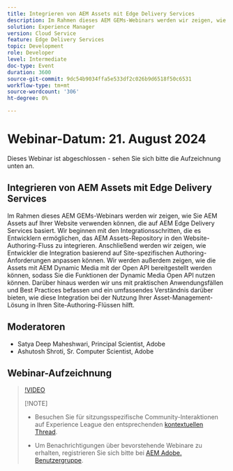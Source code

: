 ```yaml
---
title: Integrieren von AEM Assets mit Edge Delivery Services
description: Im Rahmen dieses AEM GEMs-Webinars werden wir zeigen, wie Sie AEM Assets auf Ihrer Website verwenden können, die auf AEM Edge Delivery Services basiert.  Wir beginnen mit den Integrationsschritten, die es Entwicklern ermöglichen, das AEM Assets-Repository in den Website-Authoring-Fluss zu integrieren. Anschließend werden wir zeigen, wie Entwickler die Integration basierend auf Site-spezifischen Authoring-Anforderungen anpassen können. Wir werden außerdem zeigen, wie die Assets mit AEM Dynamic Media mit der Open API bereitgestellt werden können, sodass Sie die Funktionen der Dynamic Media Open API nutzen können. Darüber hinaus werden wir uns mit praktischen Anwendungsfällen und Best Practices befassen und ein umfassendes Verständnis darüber bieten, wie diese Integration bei der Nutzung Ihrer Asset-Management-Lösung in Ihren Site-Authoring-Flüssen hilft.
solution: Experience Manager
version: Cloud Service
feature: Edge Delivery Services
topic: Development
role: Developer
level: Intermediate
doc-type: Event
duration: 3600
source-git-commit: 9dc54b9034ffa5e533df2c026b9d6518f50c6531
workflow-type: tm+mt
source-wordcount: '306'
ht-degree: 0%

---
```


# Webinar-Datum: 21. August 2024

Dieses Webinar ist abgeschlossen - sehen Sie sich bitte die Aufzeichnung unten an.

## Integrieren von AEM Assets mit Edge Delivery Services

Im Rahmen dieses AEM GEMs-Webinars werden wir zeigen, wie Sie AEM Assets auf Ihrer Website verwenden können, die auf AEM Edge Delivery Services basiert.  Wir beginnen mit den Integrationsschritten, die es Entwicklern ermöglichen, das AEM Assets-Repository in den Website-Authoring-Fluss zu integrieren. Anschließend werden wir zeigen, wie Entwickler die Integration basierend auf Site-spezifischen Authoring-Anforderungen anpassen können. Wir werden außerdem zeigen, wie die Assets mit AEM Dynamic Media mit der Open API bereitgestellt werden können, sodass Sie die Funktionen der Dynamic Media Open API nutzen können. Darüber hinaus werden wir uns mit praktischen Anwendungsfällen und Best Practices befassen und ein umfassendes Verständnis darüber bieten, wie diese Integration bei der Nutzung Ihrer Asset-Management-Lösung in Ihren Site-Authoring-Flüssen hilft.

## Moderatoren

* Satya Deep Maheshwari, Principal Scientist, Adobe
* Ashutosh Shroti, Sr. Computer Scientist, Adobe

## Webinar-Aufzeichnung

>[!VIDEO](https://video.tv.adobe.com/v/3433046/)
>
>[!NOTE]
>
>* Besuchen Sie für sitzungsspezifische Community-Interaktionen auf Experience League den entsprechenden [kontextuellen Thread](https://adobe.ly/3LSCVfX).
>
>* Um Benachrichtigungen über bevorstehende Webinare zu erhalten, registrieren Sie sich bitte bei [AEM Adobe. Benutzergruppe](https://aem-augs.adobe.com/).
